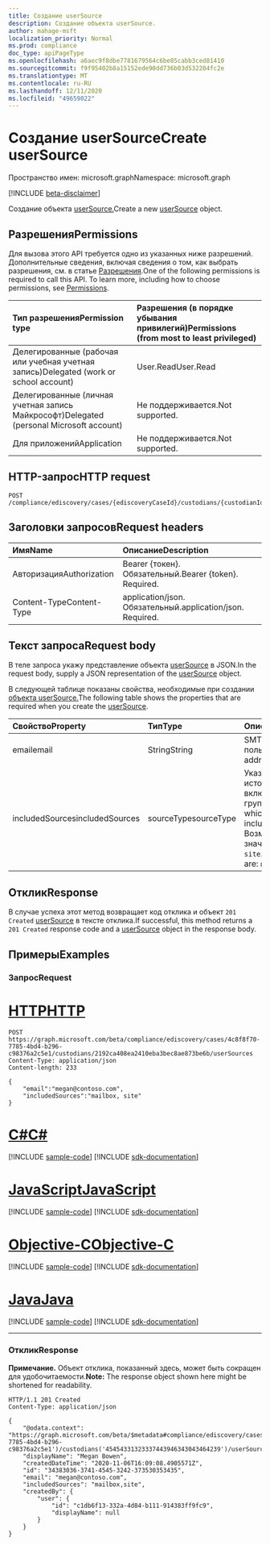 ```yaml
---
title: Создание userSource
description: Создание объекта userSource.
author: mahage-msft
localization_priority: Normal
ms.prod: compliance
doc_type: apiPageType
ms.openlocfilehash: a6aec9f8dbe7781679564c6be85cabb3ced81410
ms.sourcegitcommit: f9f95402b8a15152ede90dd736b03d532204fc2e
ms.translationtype: MT
ms.contentlocale: ru-RU
ms.lasthandoff: 12/11/2020
ms.locfileid: "49659022"
---
```

# <a name="create-usersource"></a><span data-ttu-id="a9513-103">Создание userSource</span><span class="sxs-lookup"><span data-stu-id="a9513-103">Create userSource</span></span>

<span data-ttu-id="a9513-104">Пространство имен: microsoft.graph</span><span class="sxs-lookup"><span data-stu-id="a9513-104">Namespace: microsoft.graph</span></span>

[!INCLUDE [beta-disclaimer](../../includes/beta-disclaimer.md)]

<span data-ttu-id="a9513-105">Создание объекта [userSource.](../resources/usersource.md)</span><span class="sxs-lookup"><span data-stu-id="a9513-105">Create a new [userSource](../resources/usersource.md) object.</span></span>

## <a name="permissions"></a><span data-ttu-id="a9513-106">Разрешения</span><span class="sxs-lookup"><span data-stu-id="a9513-106">Permissions</span></span>

<span data-ttu-id="a9513-p101">Для вызова этого API требуется одно из указанных ниже разрешений. Дополнительные сведения, включая сведения о том, как выбрать разрешения, см. в статье [Разрешения](/graph/permissions-reference).</span><span class="sxs-lookup"><span data-stu-id="a9513-p101">One of the following permissions is required to call this API. To learn more, including how to choose permissions, see [Permissions](/graph/permissions-reference).</span></span>

|<span data-ttu-id="a9513-109">Тип разрешения</span><span class="sxs-lookup"><span data-stu-id="a9513-109">Permission type</span></span>|<span data-ttu-id="a9513-110">Разрешения (в порядке убывания привилегий)</span><span class="sxs-lookup"><span data-stu-id="a9513-110">Permissions (from most to least privileged)</span></span>|
|:---|:---|
|<span data-ttu-id="a9513-111">Делегированные (рабочая или учебная учетная запись)</span><span class="sxs-lookup"><span data-stu-id="a9513-111">Delegated (work or school account)</span></span>|<span data-ttu-id="a9513-112">User.Read</span><span class="sxs-lookup"><span data-stu-id="a9513-112">User.Read</span></span>|
|<span data-ttu-id="a9513-113">Делегированные (личная учетная запись Майкрософт)</span><span class="sxs-lookup"><span data-stu-id="a9513-113">Delegated (personal Microsoft account)</span></span>|<span data-ttu-id="a9513-114">Не поддерживается.</span><span class="sxs-lookup"><span data-stu-id="a9513-114">Not supported.</span></span>|
|<span data-ttu-id="a9513-115">Для приложений</span><span class="sxs-lookup"><span data-stu-id="a9513-115">Application</span></span>|<span data-ttu-id="a9513-116">Не поддерживается.</span><span class="sxs-lookup"><span data-stu-id="a9513-116">Not supported.</span></span>|

## <a name="http-request"></a><span data-ttu-id="a9513-117">HTTP-запрос</span><span class="sxs-lookup"><span data-stu-id="a9513-117">HTTP request</span></span>

<!-- {
  "blockType": "ignored"
}
-->

``` http
POST /compliance/ediscovery/cases/{ediscoveryCaseId}/custodians/{custodianId}/userSources
```

## <a name="request-headers"></a><span data-ttu-id="a9513-118">Заголовки запросов</span><span class="sxs-lookup"><span data-stu-id="a9513-118">Request headers</span></span>

|<span data-ttu-id="a9513-119">Имя</span><span class="sxs-lookup"><span data-stu-id="a9513-119">Name</span></span>|<span data-ttu-id="a9513-120">Описание</span><span class="sxs-lookup"><span data-stu-id="a9513-120">Description</span></span>|
|:---|:---|
|<span data-ttu-id="a9513-121">Авторизация</span><span class="sxs-lookup"><span data-stu-id="a9513-121">Authorization</span></span>|<span data-ttu-id="a9513-p102">Bearer {токен}. Обязательный.</span><span class="sxs-lookup"><span data-stu-id="a9513-p102">Bearer {token}. Required.</span></span>|
|<span data-ttu-id="a9513-124">Content-Type</span><span class="sxs-lookup"><span data-stu-id="a9513-124">Content-Type</span></span>|<span data-ttu-id="a9513-p103">application/json. Обязательный.</span><span class="sxs-lookup"><span data-stu-id="a9513-p103">application/json. Required.</span></span>|

## <a name="request-body"></a><span data-ttu-id="a9513-127">Текст запроса</span><span class="sxs-lookup"><span data-stu-id="a9513-127">Request body</span></span>

<span data-ttu-id="a9513-128">В теле запроса укажу представление объекта [userSource](../resources/usersource.md) в JSON.</span><span class="sxs-lookup"><span data-stu-id="a9513-128">In the request body, supply a JSON representation of the [userSource](../resources/usersource.md) object.</span></span>

<span data-ttu-id="a9513-129">В следующей таблице показаны свойства, необходимые при создании [объекта userSource.](../resources/usersource.md)</span><span class="sxs-lookup"><span data-stu-id="a9513-129">The following table shows the properties that are required when you create the [userSource](../resources/usersource.md).</span></span>

|<span data-ttu-id="a9513-130">Свойство</span><span class="sxs-lookup"><span data-stu-id="a9513-130">Property</span></span>|<span data-ttu-id="a9513-131">Тип</span><span class="sxs-lookup"><span data-stu-id="a9513-131">Type</span></span>|<span data-ttu-id="a9513-132">Описание</span><span class="sxs-lookup"><span data-stu-id="a9513-132">Description</span></span>|
|:---|:---|:---|
|<span data-ttu-id="a9513-133">email</span><span class="sxs-lookup"><span data-stu-id="a9513-133">email</span></span>|<span data-ttu-id="a9513-134">String</span><span class="sxs-lookup"><span data-stu-id="a9513-134">String</span></span>|<span data-ttu-id="a9513-135">SMTP-адрес пользователя.</span><span class="sxs-lookup"><span data-stu-id="a9513-135">SMTP address of the user.</span></span>|
|<span data-ttu-id="a9513-136">includedSources</span><span class="sxs-lookup"><span data-stu-id="a9513-136">includedSources</span></span>|<span data-ttu-id="a9513-137">sourceType</span><span class="sxs-lookup"><span data-stu-id="a9513-137">sourceType</span></span>|<span data-ttu-id="a9513-138">Указывает источники, включенные в эту группу.</span><span class="sxs-lookup"><span data-stu-id="a9513-138">Specifies which sources are included in this group.</span></span> <span data-ttu-id="a9513-139">Возможные значения: `mailbox`, `site`.</span><span class="sxs-lookup"><span data-stu-id="a9513-139">Possible values are: `mailbox`, `site`.</span></span>|

## <a name="response"></a><span data-ttu-id="a9513-140">Отклик</span><span class="sxs-lookup"><span data-stu-id="a9513-140">Response</span></span>

<span data-ttu-id="a9513-141">В случае успеха этот метод возвращает код отклика и объект `201 Created` [userSource](../resources/usersource.md) в тексте отклика.</span><span class="sxs-lookup"><span data-stu-id="a9513-141">If successful, this method returns a `201 Created` response code and a [userSource](../resources/usersource.md) object in the response body.</span></span>

## <a name="examples"></a><span data-ttu-id="a9513-142">Примеры</span><span class="sxs-lookup"><span data-stu-id="a9513-142">Examples</span></span>

### <a name="request"></a><span data-ttu-id="a9513-143">Запрос</span><span class="sxs-lookup"><span data-stu-id="a9513-143">Request</span></span>


# <a name="http"></a>[<span data-ttu-id="a9513-144">HTTP</span><span class="sxs-lookup"><span data-stu-id="a9513-144">HTTP</span></span>](#tab/http)
<!-- {
  "blockType": "request",
  "name": "create_usersource_from_"
}
-->

``` http
POST https://graph.microsoft.com/beta/compliance/ediscovery/cases/4c8f8f70-7785-4bd4-b296-c98376a2c5e1/custodians/2192ca408ea2410eba3bec8ae873be6b/userSources
Content-Type: application/json
Content-length: 233

{
    "email":"megan@contoso.com",
    "includedSources":"mailbox, site"
}
```
# <a name="c"></a>[<span data-ttu-id="a9513-145">C#</span><span class="sxs-lookup"><span data-stu-id="a9513-145">C#</span></span>](#tab/csharp)
[!INCLUDE [sample-code](../includes/snippets/csharp/create-usersource-from--csharp-snippets.md)]
[!INCLUDE [sdk-documentation](../includes/snippets/snippets-sdk-documentation-link.md)]

# <a name="javascript"></a>[<span data-ttu-id="a9513-146">JavaScript</span><span class="sxs-lookup"><span data-stu-id="a9513-146">JavaScript</span></span>](#tab/javascript)
[!INCLUDE [sample-code](../includes/snippets/javascript/create-usersource-from--javascript-snippets.md)]
[!INCLUDE [sdk-documentation](../includes/snippets/snippets-sdk-documentation-link.md)]

# <a name="objective-c"></a>[<span data-ttu-id="a9513-147">Objective-C</span><span class="sxs-lookup"><span data-stu-id="a9513-147">Objective-C</span></span>](#tab/objc)
[!INCLUDE [sample-code](../includes/snippets/objc/create-usersource-from--objc-snippets.md)]
[!INCLUDE [sdk-documentation](../includes/snippets/snippets-sdk-documentation-link.md)]

# <a name="java"></a>[<span data-ttu-id="a9513-148">Java</span><span class="sxs-lookup"><span data-stu-id="a9513-148">Java</span></span>](#tab/java)
[!INCLUDE [sample-code](../includes/snippets/java/create-usersource-from--java-snippets.md)]
[!INCLUDE [sdk-documentation](../includes/snippets/snippets-sdk-documentation-link.md)]

---


### <a name="response"></a><span data-ttu-id="a9513-149">Отклик</span><span class="sxs-lookup"><span data-stu-id="a9513-149">Response</span></span>

<span data-ttu-id="a9513-150">**Примечание.** Объект отклика, показанный здесь, может быть сокращен для удобочитаемости.</span><span class="sxs-lookup"><span data-stu-id="a9513-150">**Note:** The response object shown here might be shortened for readability.</span></span>
<!-- {
  "blockType": "response",
  "truncated": true,
  "@odata.type": "microsoft.graph.userSource"
}
-->

``` http
HTTP/1.1 201 Created
Content-Type: application/json

{
    "@odata.context": "https://graph.microsoft.com/beta/$metadata#compliance/ediscovery/cases('4c8f8f70-7785-4bd4-b296-c98376a2c5e1')/custodians('45454331323337443946343043464239')/userSources/$entity",
    "displayName": "Megan Bowen",
    "createdDateTime": "2020-11-06T16:09:08.4905571Z",
    "id": "34383036-3741-4545-3242-373530353435",
    "email": "megan@contoso.com",
    "includedSources": "mailbox,site",
    "createdBy": {
        "user": {
            "id": "c1db6f13-332a-4d84-b111-914383ff9fc9",
            "displayName": null
        }
    }
}
```
